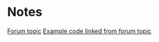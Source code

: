 # Notes

[Forum topic](https://discourse.threejs.org/t/how-to-create-an-atmospheric-glow-effect-on-surface-of-globe-sphere/32852/3)
[Example code linked from forum topic](https://github.com/dataarts/webgl-globe/blob/8d746a3dbf95e57ec3c6c2c6effe920c95135253/globe/globe.js)

